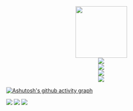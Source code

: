 <div align="center"> <img height="137px" src="https://github-readme-stats.vercel.app/api?username=KingCode-01&hide_title=true&hide_border=true&show_icons=true&line_height=21&text_color=000&icon_color=000&bg_color=0,ea6161,ffc64d,fffc4d,52fa5a&theme=graywhite" /> </div>

<div align="center"> <img src="https://github-readme-stats.vercel.app/api/top-langs/?username=KingCode-01&hide_title=true&hide_border=true&layout=compact&langs_count=6&text_color=000&icon_color=fff&bg_color=0,52fa5a,4dfcff,c64dff&theme=graywhite" /> </div>

<div align="center"> <img src="https://github-profile-trophy.vercel.app/?username=KingCode-01&theme=dracula&column=3&margin-w=15&margin-h=15" /> </div>

<div align="center"> <img src="https://visitor-badge.glitch.me/badge?page_id=KingCode-01.KingCode-01&left_color=green&right_color=red" /> </div>

<div align="center"> <img src="https://github-readme-activity-graph.vercel.app/graph?username=KingCode-01&theme=dracula" /> </div>


[![Ashutosh's github activity graph](https://github-readme-activity-graph.vercel.app/graph?username=Ashutosh00710&theme=dracula)](https://github.com/ashutosh00710/github-readme-activity-graph)

<span > <img src="https://img.shields.io/badge/-HTML5-E34F26?style=flat-square&logo=html5&logoColor=white" /> <img src="https://img.shields.io/badge/-CSS3-1572B6?style=flat-square&logo=css3" /> <img src="https://img.shields.io/badge/-JavaScript-oringe?style=flat-square&logo=javascript" /> </span>
